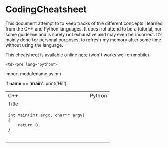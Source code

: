 # CodingCheatsheet

This document attempt to to keep tracks of the different concepts I learned from the C++ and Python languages. It does not attend to be a tutorial, nor some guideline and is surely not exhaustive and may even be incorrect. It's mainly done for personal purposes, to refresh my memory after some time without using the language.

This cheatsheet is available online [here](http://e-pot.xyz/CodingCheatsheet/) (won't works well on mobile).

<table>
  <tr>
    <td>C++</td> <td>Python</td>
  </tr>

  <tr>
    <td colspan="2">Title</td>
  </tr>
  <tr>
    <td><pre lang="cpp">
int main(int argc, char** argv)
{
    return 0;
}
    </pre></td>

    <td><pre lang="python">
import modulename as mn

if __name__ == '__main__':
    print('Hi!')
    </pre></td>
  </tr>
</table>
